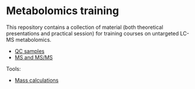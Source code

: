 # Metabolomics training
This repository contains a collection of material (both theoretical presentations and practical session) for training courses on untargeted LC-MS metabolomics.  
  
  - [QC samples](https://mar-garcia.github.io/training_metabolomics/QC_samples.html)  
  - [MS and MS/MS](https://mar-garcia.github.io/training_metabolomics/MS_MSMS.html)
  
Tools:
  
  - [Mass calculations](https://garciamar.shinyapps.io/formula_finder/)
